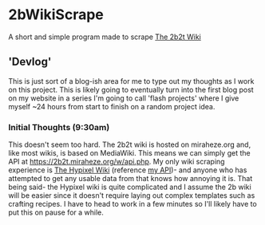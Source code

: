 # 2bWikiScrape
A short and simple program made to scrape [The 2b2t Wiki](https://2b2t.miraheze.org)

## 'Devlog'
This is just sort of a blog-ish area for me to type out my thoughts as I work on this project. This is likely going to eventually turn into the first blog post on my website in a series I'm going to call 'flash projects' where I give myself ~24 hours from start to finish on a random project idea.
### Initial Thoughts (9:30am)
This doesn't seem too hard. The 2b2t wiki is hosted on miraheze.org and, like most wikis, is based on MediaWiki. This means we can simply get the API at https://2b2t.miraheze.org/w/api.php. My only wiki scraping experience is [The Hypixel Wiki](https://wiki.hypixel.net) (reference [my API](https://api.ragingenby.dev/#tag/Scraping/operation/GET_wiki_user))- and anyone who has attempted to get any usable data from that knows how annoying it is. That being said- the Hypixel wiki is quite complicated and I assume the 2b wiki will be easier since it doesn't require laying out complex templates such as crafting recipes. I have to head to work in a few minutes so I'll likely have to put this on pause for a while.